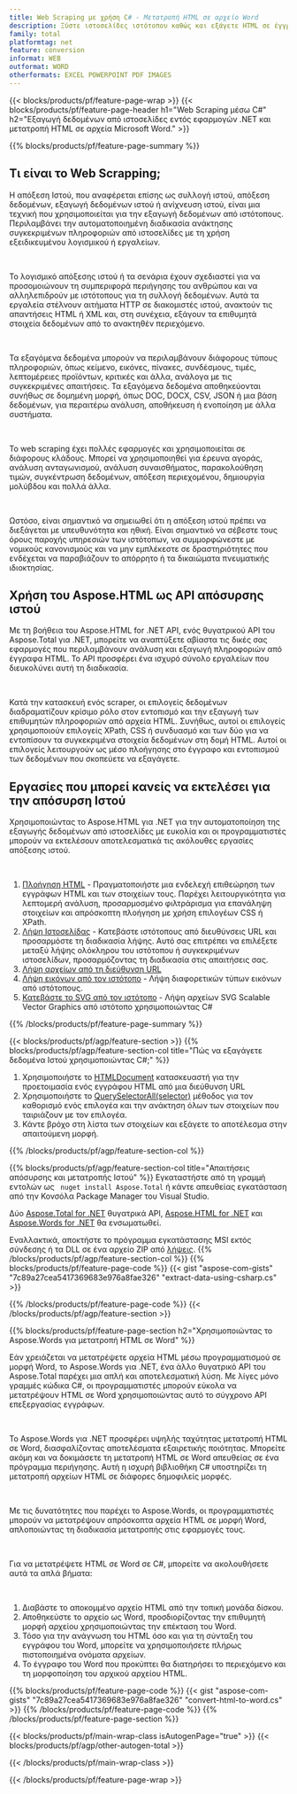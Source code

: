 ```yaml
---
title: Web Scraping με χρήση C# - Μετατροπή HTML σε αρχείο Word 
description: Ξύστε ιστοσελίδες ιστότοπου καθώς και εξάγετε HTML σε έγγραφα του Microsoft Word μέσω των εφαρμογών σας .NET ενσωματώνοντας τα API Aspose. 
family: total
platformtag: net
feature: conversion
informat: WEB
outformat: WORD
otherformats: EXCEL POWERPOINT PDF IMAGES
---
```

{{< blocks/products/pf/feature-page-wrap >}}
{{< blocks/products/pf/feature-page-header h1="Web Scraping μέσω C#" h2="Εξαγωγή δεδομένων από ιστοσελίδες εντός εφαρμογών .NET και μετατροπή HTML σε αρχεία Microsoft Word." >}}

{{% blocks/products/pf/feature-page-summary %}}

<h2 class="heading-border">Τι είναι το Web Scrapping;</h2>

<p>Η απόξεση Ιστού, που αναφέρεται επίσης ως συλλογή ιστού, απόξεση δεδομένων, εξαγωγή δεδομένων ιστού ή ανίχνευση ιστού, είναι μια τεχνική που χρησιμοποιείται για την εξαγωγή δεδομένων από ιστότοπους. Περιλαμβάνει την αυτοματοποιημένη διαδικασία ανάκτησης συγκεκριμένων πληροφοριών από ιστοσελίδες με τη χρήση εξειδικευμένου λογισμικού ή εργαλείων.</p><br />
<p>Το λογισμικό απόξεσης ιστού ή τα σενάρια έχουν σχεδιαστεί για να προσομοιώνουν τη συμπεριφορά περιήγησης του ανθρώπου και να αλληλεπιδρούν με ιστότοπους για τη συλλογή δεδομένων. Αυτά τα εργαλεία στέλνουν αιτήματα HTTP σε διακομιστές ιστού, ανακτούν τις απαντήσεις HTML ή XML και, στη συνέχεια, εξάγουν τα επιθυμητά στοιχεία δεδομένων από το ανακτηθέν περιεχόμενο.</p><br />

<p>Τα εξαγόμενα δεδομένα μπορούν να περιλαμβάνουν διάφορους τύπους πληροφοριών, όπως κείμενο, εικόνες, πίνακες, συνδέσμους, τιμές, λεπτομέρειες προϊόντων, κριτικές και άλλα, ανάλογα με τις συγκεκριμένες απαιτήσεις. Τα εξαγόμενα δεδομένα αποθηκεύονται συνήθως σε δομημένη μορφή, όπως DOC, DOCX, CSV, JSON ή μια βάση δεδομένων, για περαιτέρω ανάλυση, αποθήκευση ή ενοποίηση με άλλα συστήματα.</p><br />

<p>Το web scraping έχει πολλές εφαρμογές και χρησιμοποιείται σε διάφορους κλάδους. Μπορεί να χρησιμοποιηθεί για έρευνα αγοράς, ανάλυση ανταγωνισμού, ανάλυση συναισθήματος, παρακολούθηση τιμών, συγκέντρωση δεδομένων, απόξεση περιεχομένου, δημιουργία μολύβδου και πολλά άλλα.</p><br />

<p>Ωστόσο, είναι σημαντικό να σημειωθεί ότι η απόξεση ιστού πρέπει να διεξάγεται με υπευθυνότητα και ηθική. Είναι σημαντικό να σέβεστε τους όρους παροχής υπηρεσιών των ιστότοπων, να συμμορφώνεστε με νομικούς κανονισμούς και να μην εμπλέκεστε σε δραστηριότητες που ενδέχεται να παραβιάζουν το απόρρητο ή τα δικαιώματα πνευματικής ιδιοκτησίας.</p>

<h2 class="heading-border">Χρήση του Aspose.HTML ως API απόσυρσης ιστού</h2>

<p>Με τη βοήθεια του Aspose.HTML for .NET API, ενός θυγατρικού API του Aspose.Total για .NET, μπορείτε να αναπτύξετε αβίαστα τις δικές σας εφαρμογές που περιλαμβάνουν ανάλυση και εξαγωγή πληροφοριών από έγγραφα HTML. Το API προσφέρει ένα ισχυρό σύνολο εργαλείων που διευκολύνει αυτή τη διαδικασία.</p><br />

<p>Κατά την κατασκευή ενός scraper, οι επιλογείς δεδομένων διαδραματίζουν κρίσιμο ρόλο στον εντοπισμό και την εξαγωγή των επιθυμητών πληροφοριών από αρχεία HTML. Συνήθως, αυτοί οι επιλογείς χρησιμοποιούν επιλογείς XPath, CSS ή συνδυασμό και των δύο για να εντοπίσουν τα συγκεκριμένα στοιχεία δεδομένων στη δομή HTML. Αυτοί οι επιλογείς λειτουργούν ως μέσο πλοήγησης στο έγγραφο και εντοπισμού των δεδομένων που σκοπεύετε να εξαγάγετε.</p>

<h2 class="heading-border">Εργασίες που μπορεί κανείς να εκτελέσει για την απόσυρση Ιστού</h2>

<p>Χρησιμοποιώντας το Aspose.HTML για .NET για την αυτοματοποίηση της εξαγωγής δεδομένων από ιστοσελίδες με ευκολία και οι προγραμματιστές μπορούν να εκτελέσουν αποτελεσματικά τις ακόλουθες εργασίες απόξεσης ιστού.</p><br />

1. [Πλοήγηση HTML](https://docs.aspose.com/html/net/html-navigation/) - Πραγματοποιήστε μια ενδελεχή επιθεώρηση των εγγράφων HTML και των στοιχείων τους. Παρέχει λειτουργικότητα για λεπτομερή ανάλυση, προσαρμοσμένο φιλτράρισμα για επανάληψη στοιχείων και απρόσκοπτη πλοήγηση με χρήση επιλογέων CSS ή XPath.
2. [Λήψη Ιστοσελίδας](https://docs.aspose.com/html/net/download-website/) - Κατεβάστε ιστότοπους από διευθύνσεις URL και προσαρμόστε τη διαδικασία λήψης. Αυτό σας επιτρέπει να επιλέξετε μεταξύ λήψης ολόκληρου του ιστότοπου ή συγκεκριμένων ιστοσελίδων, προσαρμόζοντας τη διαδικασία στις απαιτήσεις σας.
3. [Λήψη αρχείων από τη διεύθυνση URL](https://docs.aspose.com/html/net/download-file-from-url/) 
4. [Λήψη εικόνων από τον ιστότοπο](https://docs.aspose.com/html/net/download-images-from-website/) - Λήψη διαφορετικών τύπων εικόνων από ιστότοπους.
5. [Κατεβάστε το SVG από τον ιστότοπο](https://docs.aspose.com/html/net/download-svg-from-website/) - Λήψη αρχείων SVG Scalable Vector Graphics από ιστότοπο χρησιμοποιώντας C#

{{% /blocks/products/pf/feature-page-summary  %}}

{{< blocks/products/pf/agp/feature-section >}}
{{% blocks/products/pf/agp/feature-section-col title="Πώς να εξαγάγετε δεδομένα Ιστού χρησιμοποιώντας C#;" %}}

1. Χρησιμοποιήστε το [HTMLDocument](https://reference.aspose.com/html/net/aspose.html/htmldocument/htmldocument/) κατασκευαστή για την προετοιμασία ενός εγγράφου HTML από μια διεύθυνση URL
2. Χρησιμοποιήστε το [QuerySelectorAll(selector)](https://reference.aspose.com/html/net/aspose.html.dom/document/queryselectorall/) μέθοδος για τον καθορισμό ενός επιλογέα και την ανάκτηση όλων των στοιχείων που ταιριάζουν με τον επιλογέα.
3. Κάντε βρόχο στη λίστα των στοιχείων και εξάγετε το αποτέλεσμα στην απαιτούμενη μορφή.
 
{{% /blocks/products/pf/agp/feature-section-col %}}

{{% blocks/products/pf/agp/feature-section-col title="Απαιτήσεις απόσυρσης και μετατροπής Ιστού" %}}
Εγκαταστήστε από τη γραμμή εντολών ως ``` nuget install Aspose.Total``` ή κάντε απευθείας εγκατάσταση από την Κονσόλα Package Manager του Visual Studio.

Δύο [Aspose.Total for .NET](https://products.aspose.com/total/net/) θυγατρικά API, [Aspose.HTML for .NET](https://products.aspose.com/html/net/) και [Aspose.Words for .NET](https://products.aspose.com/words/net/) θα ενσωματωθεί.

Εναλλακτικά, αποκτήστε το πρόγραμμα εγκατάστασης MSI εκτός σύνδεσης ή τα DLL σε ένα αρχείο ZIP από [λήψεις](https://releases.aspose.com/total/net).
{{% /blocks/products/pf/agp/feature-section-col %}}
{{% blocks/products/pf/feature-page-code %}}
{{< gist "aspose-com-gists" "7c89a27cea5417369683e976a8fae326" "extract-data-using-csharp.cs" >}}

{{% /blocks/products/pf/feature-page-code %}}
{{< /blocks/products/pf/agp/feature-section >}}

{{% blocks/products/pf/feature-page-section  h2="Χρησιμοποιώντας το Aspose.Words για μετατροπή HTML σε Word" %}}
<p>Εάν χρειάζεται να μετατρέψετε αρχεία HTML μέσω προγραμματισμού σε μορφή Word, το Aspose.Words για .NET, ένα άλλο θυγατρικό API του Aspose.Total παρέχει μια απλή και αποτελεσματική λύση. Με λίγες μόνο γραμμές κώδικα C#, οι προγραμματιστές μπορούν εύκολα να μετατρέψουν HTML σε Word χρησιμοποιώντας αυτό το σύγχρονο API επεξεργασίας εγγράφων.</p><br />

<p>Το Aspose.Words για .NET προσφέρει υψηλής ταχύτητας μετατροπή HTML σε Word, διασφαλίζοντας αποτελέσματα εξαιρετικής ποιότητας. Μπορείτε ακόμη και να δοκιμάσετε τη μετατροπή HTML σε Word απευθείας σε ένα πρόγραμμα περιήγησης. Αυτή η ισχυρή βιβλιοθήκη C# υποστηρίζει τη μετατροπή αρχείων HTML σε διάφορες δημοφιλείς μορφές.</p><br />

<p>Με τις δυνατότητες που παρέχει το Aspose.Words, οι προγραμματιστές μπορούν να μετατρέψουν απρόσκοπτα αρχεία HTML σε μορφή Word, απλοποιώντας τη διαδικασία μετατροπής στις εφαρμογές τους.</p><br />

<p>Για να μετατρέψετε HTML σε Word σε C#, μπορείτε να ακολουθήσετε αυτά τα απλά βήματα:</p><br />

1. Διαβάστε το αποκομμένο αρχείο HTML από την τοπική μονάδα δίσκου.
1. Αποθηκεύστε το αρχείο ως Word, προσδιορίζοντας την επιθυμητή μορφή αρχείου χρησιμοποιώντας την επέκταση του Word.
1. Τόσο για την ανάγνωση του HTML όσο και για τη σύνταξη του εγγράφου του Word, μπορείτε να χρησιμοποιήσετε πλήρως πιστοποιημένα ονόματα αρχείων.
1. Το έγγραφο του Word που προκύπτει θα διατηρήσει το περιεχόμενο και τη μορφοποίηση του αρχικού αρχείου HTML.

{{% blocks/products/pf/feature-page-code %}}
{{< gist "aspose-com-gists" "7c89a27cea5417369683e976a8fae326" "convert-html-to-word.cs" >}}
{{% /blocks/products/pf/feature-page-code  %}}
{{% /blocks/products/pf/feature-page-section %}}

{{< blocks/products/pf/main-wrap-class isAutogenPage="true" >}}
{{< blocks/products/pf/agp/other-autogen-total >}}

{{< /blocks/products/pf/main-wrap-class >}}

{{< /blocks/products/pf/feature-page-wrap >}}